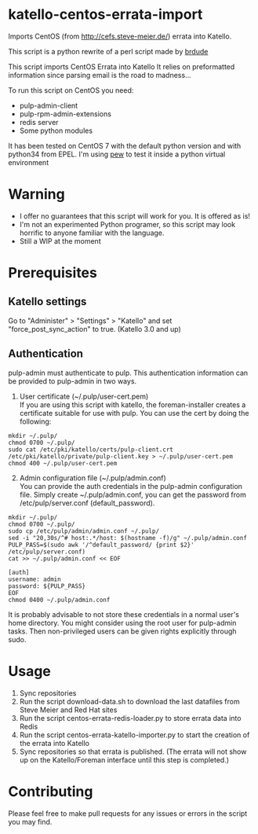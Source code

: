 # katello-centos-errata-import
Imports CentOS (from http://cefs.steve-meier.de/) errata into Katello.

This script is a python rewrite of a perl script made by [brdude](https://github.com/brdude/pulp_centos_errata_import)

This script imports CentOS Errata into Katello
It relies on preformatted information since parsing email
is the road to madness...

To run this script on CentOS you need:
 - pulp-admin-client
 - pulp-rpm-admin-extensions
 - redis server
 - Some python modules

It has been tested on CentOS 7 with the default python version and with python34 from EPEL. I'm using [pew](https://github.com/berdario/pew) to test it inside a python virtual environment

# Warning

- I offer no guarantees that this script will work for you.
  It is offered as is!
- I'm not an experimented Python programer, so this script
  may look horrific to anyone familiar with the
  language.
- Still a WIP at the moment

# Prerequisites

## Katello settings
Go to "Administer" > "Settings" > "Katello" and set "force_post_sync_action" to true. (Katello 3.0 and up)

## Authentication

pulp-admin must authenticate to pulp. This authentication information can be provided to pulp-admin in two ways.

  1. User certificate (~/.pulp/user-cert.pem)  
     If you are using this script with katello, the foreman-installer creates a certificate suitable for use with pulp. You can use the cert by doing the following:

```shell
mkdir ~/.pulp/
chmod 0700 ~/.pulp/
sudo cat /etc/pki/katello/certs/pulp-client.crt /etc/pki/katello/private/pulp-client.key > ~/.pulp/user-cert.pem
chmod 400 ~/.pulp/user-cert.pem
```

  2. Admin configuration file (~/.pulp/admin.conf)  
     You can provide the auth credentials in the pulp-admin configuration file. Simply create ~/.pulp/admin.conf, you can get the password from /etc/pulp/server.conf (default_password).

```shell
mkdir ~/.pulp/
chmod 0700 ~/.pulp/
sudo cp /etc/pulp/admin/admin.conf ~/.pulp/
sed -i "20,30s/^# host:.*/host: $(hostname -f)/g" ~/.pulp/admin.conf
PULP_PASS=$(sudo awk '/^default_password/ {print $2}' /etc/pulp/server.conf)
cat >> ~/.pulp/admin.conf << EOF

[auth]
username: admin
password: ${PULP_PASS}
EOF
chmod 0400 ~/.pulp/admin.conf
```

It is probably advisable to not store these credentials in a normal user's home directory.  You might consider using the root user for pulp-admin tasks. Then non-privileged users can be given rights explicitly through sudo.  

# Usage
  1. Sync repositories
  2. Run the script download-data.sh to download the last datafiles from Steve Meier and Red Hat sites
  3. Run the script centos-errata-redis-loader.py to store errata data into Redis
  4. Run the script centos-errata-katello-importer.py to start the creation of the errata into Katello
  5. Sync repositories so that errata is published. (The errata will not show up on the Katello/Foreman interface until this step is completed.)


# Contributing

Please feel free to make pull requests for any
issues or errors in the script you may find.


